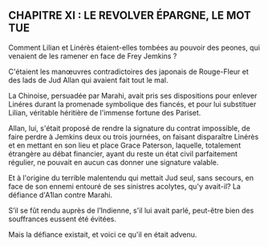 ## CHAPITRE XI : LE REVOLVER ÉPARGNE, LE MOT TUE

Comment Lilian et Linérès étaient-elles tombées au pouvoir des peones, qui venaient de les ramener en face de Frey Jemkins ?

C'étaient les manœuvres contradictoires des japonais de Rouge-Fleur et des lads de Jud Allan qui avaient fait tout le mal.

La Chinoise, persuadée par Marahi, avait pris ses dispositions pour enlever
Linéres durant la promenade symbolique des fiancés, et pour lui substituer Lilian, véritable héritière de l'immense fortune des Pariset.

Allan, lui, s'était proposé de rendre la signature du contrat impossible, de
faire perdre à Jemkins deux ou trois journées, on faisant disparaître Linérès
et en mettant en son lieu et place Grace Paterson, laquelle, totalement étrangère au débat financier, ayant du reste un état civil parfaitement régulier, ne pouvait en aucun cas donner une signature valable.

Et à l'origine du terrible malentendu qui mettait Jud seul, sans secours, en
face de son ennemi entouré de ses sinistres acolytes, qu'y avait-il? La défiance d'A1lan contre Marahi.

S’il se fût rendu auprès de l’Indienne, s'il lui avait parlé, peut-être bien
des souffrances eussent été évitées.

Mais la défiance existait, et voici ce qu'il en était advenu.
